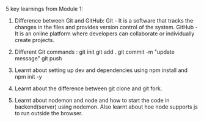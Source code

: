 5 key learnings from Module 1:

1. Difference between Git and GitHub:
Git - It is a software that tracks the changes in the files and provides version control of the system.
GitHub - It is an online platform where developers can collaborate or individually create projects.

2. Different Git commands :
git init
git add .
git commit -m "update message"
git push

3. Learnt about setting up dev and dependencies using npm install and npm init -y

4. Learnt about the difference between git clone and git fork.

5. Learnt about nodemon and node and how to start the code in backend(server) using nodemon. Also learnt about hoe node supports js to run outside the browser. 